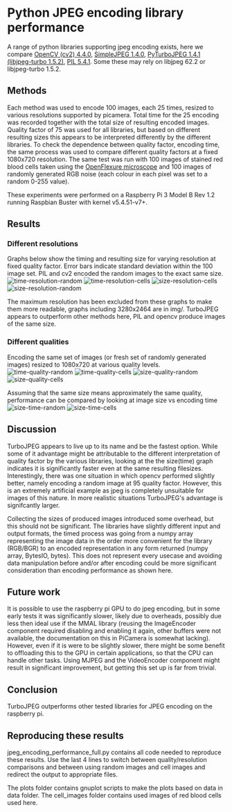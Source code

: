 # Python JPEG encoding library performance

A range of python libraries supporting jpeg encoding exists, here we compare [OpenCV (cv2) 4.4.0](https://opencv.org/), [SimpleJPEG 1.4.0](https://pypi.org/project/simplejpeg/), [PyTurboJPEG 1.4.1 (libjpeg-turbo 1.5.2)](https://pypi.org/project/PyTurboJPEG/), [PIL 5.4.1](https://pillow.readthedocs.io/en/stable/#).  Some these may rely on libjpeg 62.2 or libjpeg-turbo 1.5.2.

## Methods

Each method was used to encode 100 images, each 25 times, resized to various resolutions supported by picamera. Total time for the 25 encoding was recorded together with the total size of resulting encoded images. Quality factor of 75 was used for all libraries, but based on different resulting sizes this appears to be interpreted differently by the different libraries. To check the dependence between quality factor, encoding time, the same process was used to compare different quality factors at a fixed 1080x720 resolution. The same test was run with 100 images of stained red blood cells taken using the [OpenFlexure microscope](https://openflexure.org/projects/microscope/) and 100 images of randomly generated RGB noise (each colour in each pixel was set to a random 0-255 value).

These experiments were performed on a Raspberry Pi 3 Model B Rev 1.2 running Raspbian Buster with kernel v5.4.51-v7+.

## Results

### Different resolutions
Graphs below show the timing and resulting size for varying resolution at fixed quality factor. Error bars indicate standard deviation within the 100 image set. PIL and cv2 encoded the random images to the exact same size.
![time-resolution-random](./img/resolution_time_nomax_random.png)
![time-resolution-cells](./img/resolution_time_nomax_cell.png)
![size-resolution-cells](./img/resolution_size_nomax_cell.png)
![size-resolution-random](./img/resolution_size_nomax_random.png)

The maximum resolution has been excluded from these graphs to make them more readable, graphs including 3280x2464 are in img/.
TurboJPEG appears to outperform other methods here, PIL and opencv produce images of the same size.

### Different qualities
Encoding the same set of images (or fresh set of randomly generated images) resized to 1080x720 at various quality levels.
![time-quality-random](./img/quality_time_random.png)
![time-quality-cells](./img/quality_time_cell.png)
![size-quality-random](./img/quality_size_random.png)
![size-quality-cells](./img/quality_time_cell.png)

Assuming that the same size means approximately the same quality, performance can be compared by looking at image size vs encoding time
![size-time-random](./img/size_time_random.png)
![size-time-cells](./img/size_time_cell.png)


## Discussion
TurboJPEG appears to live up to its name and be the fastest option. While some of it advantage
might be attributable to the different interpretation of quality factor by the various libraries,
looking at the the size(time) graph indicates it is significantly faster even at the same resulting
filesizes.
Interestingly, there was one situation in which opencv performed slightly better, namely encoding
a random image at 95 quality factor. However, this is an extremely artificial example as jpeg is
completely unsuitable for images of this nature. In more realistic situations TurboJPEG's advantage
is signifcantly larger.

Collecting the sizes of produced images introduced some overhead, but this should not be significant.
The libraries have slightly different input and output formats, the timed process was going from a numpy array representing the image
data in the order more convenient for the library (RGB/BGR) to an encoded representation in any form returned (numpy array, BytesIO, bytes).
This does not represent every usecase and avoiding data manipulation before and/or after encoding could be more significant consideration
than encoding performance as shown here.

## Future work
It is possible to use the raspberry pi GPU to do jpeg encoding, but in some early tests it was significantly slower,
likely due to overheads, possibly due less then ideal use if the MMAL library (reusing the ImageEncoder component required
disabling and enabling it again, other buffers were not available, the documentation on this in PiCamera is somewhat lacking).
However, even if it is were to be slightly slower, there might be some benefit to offloading this to the GPU in certain applications,
so that the CPU can handle other tasks. Using MJPEG and the VideoEncoder component might result in significant improvement,
but getting this set up is far from trivial.

## Conclusion
TurboJPEG outperforms other tested libraries for JPEG encoding on the raspberry pi.

## Reproducing these results
jpeg\_encoding\_performance\_full.py contains all code needed to reproduce these results. Use the last 4 lines
to switch between quality/resolution comparisons and between using random images and cell images and redirect
the output to appropriate files.

The plots folder contains gnuplot scripts to make the plots based on data in data folder.
The cell\_images folder contains used images of red blood cells used here.
